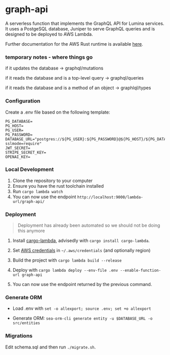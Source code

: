 # graph-api

A serverless function that implements the GraphQL API for Lumina services. It uses a PostgeSQL database, Juniper to serve GraphQL queries and is designed to be deployed to AWS Lambda.

Further documentation for the AWS Rust runtime is available [here](https://github.com/awslabs/aws-lambda-rust-runtime).

### temporary notes - where things go

if it updates the database
-> graphql/mutations

if it reads the database and is a top-level query
-> graphql/queries

if it reads the database and is a method of an object 
-> graphlql/types

### Configuration

Create a .env file based on the following template:

```
PG_DATABASE=
PG_HOST=
PG_USER=
PG_PASSWORD=
DATABASE_URL="postgres://${PG_USER}:${PG_PASSWORD}@${PG_HOST}/${PG_DATABASE}?sslmode=require"
JWT_SECRET=
STRIPE_SECRET_KEY=
OPENAI_KEY=

```

### Local Development

1. Clone the repository to your computer
2. Ensure you have the rust toolchain installed
3. Run `cargo lambda watch`
4. You can now use the endpoint `http://localhost:9000/lambda-url/graph-api/`

### Deployment

> Deployment has already been automated so we should not be doing this anymore

1. Install [cargo-lambda](https://www.cargo-lambda.info/), advisedly with `cargo install cargo-lambda`.

2. Set [AWS credentials](https://docs.aws.amazon.com/cli/latest/userguide/cli-configure-files.html) in `~/.aws/credentials` (and optionally region)

3. Build the project with `cargo lambda build --release`

4. Deploy with `cargo lambda deploy --env-file .env --enable-function-url graph-api`

5. You can now use the endpoint returned by the previous command.

### Generate ORM

- Load .env with `set -o allexport; source .env; set +o allexport`

- Generate ORM: `sea-orm-cli generate entity -u $DATABASE_URL -o src/entities`

### Migrations

Edit schema.sql and then run `./migrate.sh`.

